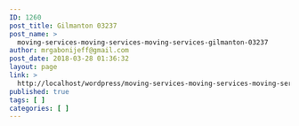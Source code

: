 ```yaml
---
ID: 1260
post_title: Gilmanton 03237
post_name: >
  moving-services-moving-services-moving-services-gilmanton-03237
author: mrgabonijeff@gmail.com
post_date: 2018-03-28 01:36:32
layout: page
link: >
  http://localhost/wordpress/moving-services-moving-services-moving-services-gilmanton-03237/
published: true
tags: [ ]
categories: [ ]
---
```

